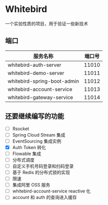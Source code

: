 # Whitebird

一个实验性质的项目，用于验证一些新技术

## 端口

| 服务名称                    | 端口号 |
| --------------------------- | ------ |
| whitebird-auth-server       | 11010  |
| whitebird-demo-server       | 11011  |
| whitebird-spring-boot-admin | 11012  |
| whitebird-account-service   | 11013  |
| whitebird-gateway-service   | 11014  |

## 还要继续编写的功能

-   [ ] Rsocket
-   [ ] Spring Cloud Stream 集成
-   [ ] EventSourcing 集成实例
-   [X] Auth Token 转化
-   [ ] Flowable 集成
-   [ ] 分布式调度
-   [ ] 自定义手机号码登录和扫码登录
-   [ ] 基于 Redis 的分布式锁的实现
-   [ ] 限速
-   [ ] 集成阿里 OSS 服务
-   [ ] whitebird-account-service reactive 化
-   [ ] account 和 auth 的查询进入缓存
